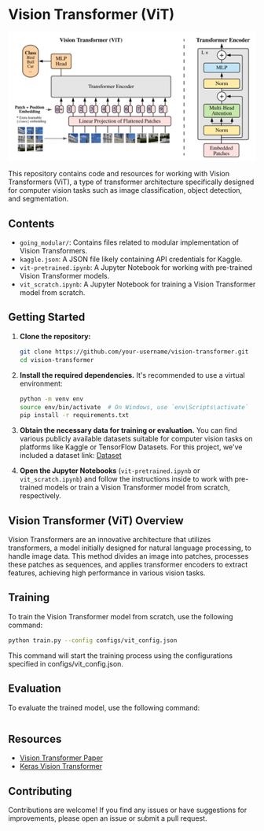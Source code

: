 # Vision Transformer (ViT)

![Vision Transformer](https://github.com/DevanshL/Deep-learning/blob/main/Vit/Image/Vit.jpeg)

This repository contains code and resources for working with Vision Transformers (ViT), a type of transformer architecture specifically designed for computer vision tasks such as image classification, object detection, and segmentation.

## Contents

- `going_modular/`: Contains files related to modular implementation of Vision Transformers.
- `kaggle.json`: A JSON file likely containing API credentials for Kaggle.
- `vit-pretrained.ipynb`: A Jupyter Notebook for working with pre-trained Vision Transformer models.
- `vit_scratch.ipynb`: A Jupyter Notebook for training a Vision Transformer model from scratch.

## Getting Started

1. **Clone the repository:**

    ```bash
    git clone https://github.com/your-username/vision-transformer.git
    cd vision-transformer
    ```

2. **Install the required dependencies.** It's recommended to use a virtual environment:

    ```bash
    python -m venv env
    source env/bin/activate  # On Windows, use `env\Scripts\activate`
    pip install -r requirements.txt
    ```

3. **Obtain the necessary data for training or evaluation.** You can find various publicly available datasets suitable for computer vision tasks on platforms like Kaggle or TensorFlow Datasets. For this project, we've included a dataset link: [Dataset](https://drive.google.com/drive/folders/19dRMuuGBtguy2JAtmF7JxEE2Mnq241iy)

4. **Open the Jupyter Notebooks** (`vit-pretrained.ipynb` or `vit_scratch.ipynb`) and follow the instructions inside to work with pre-trained models or train a Vision Transformer model from scratch, respectively.

## Vision Transformer (ViT) Overview

Vision Transformers are an innovative architecture that utilizes transformers, a model initially designed for natural language processing, to handle image data. This method divides an image into patches, processes these patches as sequences, and applies transformer encoders to extract features, achieving high performance in various vision tasks.

## Training

To train the Vision Transformer model from scratch, use the following command:

``` bash
python train.py --config configs/vit_config.json
```
This command will start the training process using the configurations specified in configs/vit_config.json.

## Evaluation
To evaluate the trained model, use the following command:

``` python evaluate.py --config configs/vit_config.json --checkpoint path/to/checkpoint.pth
```

## Resources

- [Vision Transformer Paper](https://arxiv.org/abs/2010.11929)
- [Keras Vision Transformer](https://keras.io/examples/vision/image_classification_with_vision_transformer/)

## Contributing

Contributions are welcome! If you find any issues or have suggestions for improvements, please open an issue or submit a pull request.

